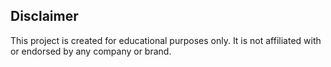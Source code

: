 ## Disclaimer
This project is created for educational purposes only. It is not affiliated with or endorsed by any company or brand.
